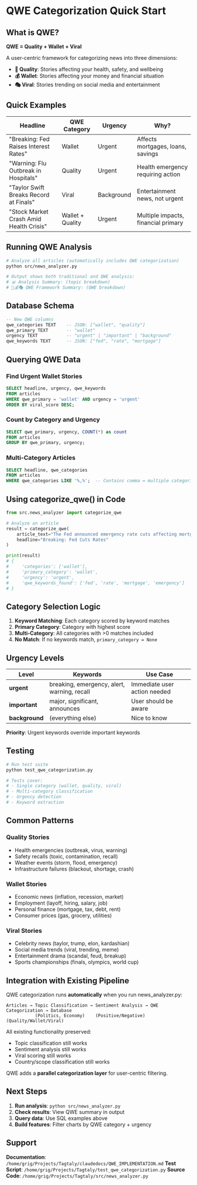 # QWE Categorization Quick Start

## What is QWE?

**QWE = Quality + Wallet + Viral**

A user-centric framework for categorizing news into three dimensions:

- **💊 Quality**: Stories affecting your health, safety, and wellbeing
- **💰 Wallet**: Stories affecting your money and financial situation
- **🎭 Viral**: Stories trending on social media and entertainment

## Quick Examples

| Headline | QWE Category | Urgency | Why? |
|----------|--------------|---------|------|
| "Breaking: Fed Raises Interest Rates" | Wallet | Urgent | Affects mortgages, loans, savings |
| "Warning: Flu Outbreak in Hospitals" | Quality | Urgent | Health emergency requiring action |
| "Taylor Swift Breaks Record at Finals" | Viral | Background | Entertainment news, not urgent |
| "Stock Market Crash Amid Health Crisis" | Wallet + Quality | Urgent | Multiple impacts, financial primary |

## Running QWE Analysis

```bash
# Analyze all articles (automatically includes QWE categorization)
python src/news_analyzer.py

# Output shows both traditional and QWE analysis:
# 📊 Analysis Summary: (topic breakdown)
# 💊💰🎭 QWE Framework Summary: (QWE breakdown)
```

## Database Schema

```sql
-- New QWE columns
qwe_categories TEXT    -- JSON: ["wallet", "quality"]
qwe_primary TEXT       -- "wallet"
urgency TEXT           -- "urgent" | "important" | "background"
qwe_keywords TEXT      -- JSON: ["fed", "rate", "mortgage"]
```

## Querying QWE Data

### Find Urgent Wallet Stories
```sql
SELECT headline, urgency, qwe_keywords
FROM articles
WHERE qwe_primary = 'wallet' AND urgency = 'urgent'
ORDER BY viral_score DESC;
```

### Count by Category and Urgency
```sql
SELECT qwe_primary, urgency, COUNT(*) as count
FROM articles
GROUP BY qwe_primary, urgency;
```

### Multi-Category Articles
```sql
SELECT headline, qwe_categories
FROM articles
WHERE qwe_categories LIKE '%,%';  -- Contains comma = multiple categories
```

## Using categorize_qwe() in Code

```python
from src.news_analyzer import categorize_qwe

# Analyze an article
result = categorize_qwe(
    article_text="The Fed announced emergency rate cuts affecting mortgages.",
    headline="Breaking: Fed Cuts Rates"
)

print(result)
# {
#     'categories': ['wallet'],
#     'primary_category': 'wallet',
#     'urgency': 'urgent',
#     'qwe_keywords_found': ['fed', 'rate', 'mortgage', 'emergency']
# }
```

## Category Selection Logic

1. **Keyword Matching**: Each category scored by keyword matches
2. **Primary Category**: Category with highest score
3. **Multi-Category**: All categories with >0 matches included
4. **No Match**: If no keywords match, `primary_category = None`

## Urgency Levels

| Level | Keywords | Use Case |
|-------|----------|----------|
| **urgent** | breaking, emergency, alert, warning, recall | Immediate user action needed |
| **important** | major, significant, announces | User should be aware |
| **background** | (everything else) | Nice to know |

**Priority**: Urgent keywords override important keywords

## Testing

```bash
# Run test suite
python test_qwe_categorization.py

# Tests cover:
# - Single category (wallet, quality, viral)
# - Multi-category classification
# - Urgency detection
# - Keyword extraction
```

## Common Patterns

### Quality Stories
- Health emergencies (outbreak, virus, warning)
- Safety recalls (toxic, contamination, recall)
- Weather events (storm, flood, emergency)
- Infrastructure failures (blackout, shortage, crash)

### Wallet Stories
- Economic news (inflation, recession, market)
- Employment (layoff, hiring, salary, job)
- Personal finance (mortgage, tax, debt, rent)
- Consumer prices (gas, grocery, utilities)

### Viral Stories
- Celebrity news (taylor, trump, elon, kardashian)
- Social media trends (viral, trending, meme)
- Entertainment drama (scandal, feud, breakup)
- Sports championships (finals, olympics, world cup)

## Integration with Existing Pipeline

QWE categorization runs **automatically** when you run news_analyzer.py:

```
Articles → Topic Classification → Sentiment Analysis → QWE Categorization → Database
           (Politics, Economy)    (Positive/Negative)   (Quality/Wallet/Viral)
```

All existing functionality preserved:
- Topic classification still works
- Sentiment analysis still works
- Viral scoring still works
- Country/scope classification still works

QWE adds a **parallel categorization layer** for user-centric filtering.

## Next Steps

1. **Run analysis**: `python src/news_analyzer.py`
2. **Check results**: View QWE summary in output
3. **Query data**: Use SQL examples above
4. **Build features**: Filter charts by QWE category + urgency

## Support

**Documentation**: `/home/grig/Projects/Tagtaly/claudedocs/QWE_IMPLEMENTATION.md`
**Test Script**: `/home/grig/Projects/Tagtaly/test_qwe_categorization.py`
**Source Code**: `/home/grig/Projects/Tagtaly/src/news_analyzer.py`
